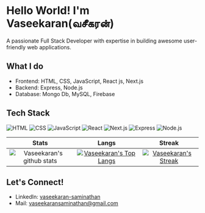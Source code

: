# Hello World! I'm Vaseekaran(வசீகரன்)

A passionate Full Stack Developer with expertise in building awesome user-friendly web applications.

## What I do

- Frontend: HTML, CSS, JavaScript, React js, Next.js
- Backend: Express, Node.js
- Database: Mongo Db, MySQL, Firebase
## Tech Stack

![HTML](https://img.shields.io/badge/-HTML-333333?style=flat&logo=html5)
![CSS](https://img.shields.io/badge/-CSS-333333?style=flat&logo=css3)
![JavaScript](https://img.shields.io/badge/-JavaScript-333333?style=flat&logo=javascript)
![React](https://img.shields.io/badge/-React-333333?style=flat&logo=react)
![Next.js](https://img.shields.io/badge/-Next.js-333333?style=flat&logo=next.js)
![Express](https://img.shields.io/badge/-Express-333333?style=flat&logo=express)
![Node.js](https://img.shields.io/badge/-Node.js-333333?style=flat&logo=node.js)


|  Stats      | Langs           | Streak  |
|:-------------:|:-------------:|:-----:|
| ![Vaseekaran's github stats](https://github-readme-stats.vercel.app/api?username=Vaseekaran-S&show_icons=true&title_color=74ff0a&icon_color=74ff0a&text_color=9f9f9f&bg_color=2D2D2D) | [![Vaseekaran's Top Langs](https://github-readme-stats.vercel.app/api/top-langs/?username=Vaseekaran-S&layout=compact&title_color=74ff0a&icon_color=74ff0a&text_color=9f9f9f&bg_color=2D2D2D)](https://github.com/Vaseekaran-S?tab=repositories) | [![Vaseekaran's Streak](https://github-readme-streak-stats.herokuapp.com?user=Vaseekaran-S&theme=dark&date_format=M%20j%5B%2C%20Y%5D&ring=74FF0A&background=2D2D2D&currStreakLabel=74FF0A&fire=74FF0A&sideLabels=74FF0A)](https://git.io/streak-stats) |

## Let's Connect!

- LinkedIn: [vaseekaran-saminathan](https://www.linkedin.com/in/vaseekaran-saminathan/)
- Mail: [vaseekaransaminathan@gmail.com](mailto:vaseekaransaminathan@gmail.com)
  
